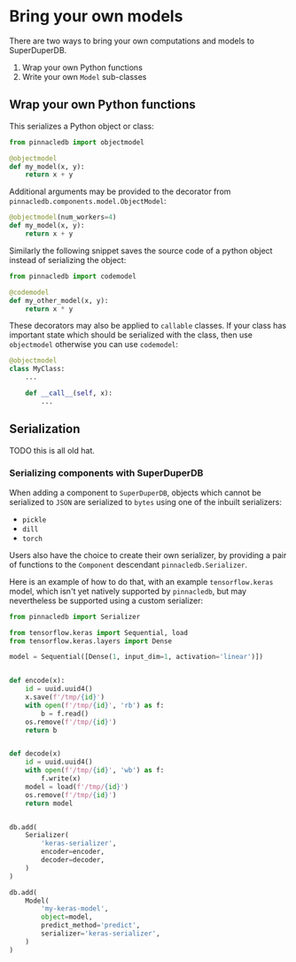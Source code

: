 # Bring your own models

There are two ways to bring your own computations
and models to SuperDuperDB.

1. Wrap your own Python functions
2. Write your own `Model` sub-classes

## Wrap your own Python functions

This serializes a Python object or class:

```python
from pinnacledb import objectmodel

@objectmodel
def my_model(x, y):
    return x + y
```

Additional arguments may be provided to the decorator from `pinnacledb.components.model.ObjectModel`:

```python
@objectmodel(num_workers=4)
def my_model(x, y):
    return x + y
```

Similarly the following snippet saves the source code of a python object instead of serializing the object:

```python
from pinnacledb import codemodel

@codemodel
def my_other_model(x, y):
    return x * y
```

These decorators may also be applied to `callable` classes.
If your class has important state which should be serialized with the class, 
then use `objectmodel` otherwise you can use `codemodel`:

```python
@objectmodel
class MyClass:
    ...

    def __call__(self, x):
        ...
```

## Serialization

TODO this is all old hat.

### Serializing components with SuperDuperDB

When adding a component to `SuperDuperDB`, 
objects which cannot be serialized to `JSON` 
are serialized to `bytes` using one of the inbuilt
serializers:

- `pickle`
- `dill`
- `torch`

Users also have the choice to create their own serializer, 
by providing a pair of functions to the `Component` descendant
`pinnacledb.Serializer`.

Here is an example of how to do that, with an example `tensorflow.keras` model, 
which isn't yet natively supported by `pinnacledb`, but 
may nevertheless be supported using a custom serializer:

```python
from pinnacledb import Serializer

from tensorflow.keras import Sequential, load
from tensorflow.keras.layers import Dense

model = Sequential([Dense(1, input_dim=1, activation='linear')])


def encode(x):
    id = uuid.uuid4()
    x.save(f'/tmp/{id}')
    with open(f'/tmp/{id}', 'rb') as f:
        b = f.read()
    os.remove(f'/tmp/{id}')
    return b


def decode(x)
    id = uuid.uuid4()
    with open(f'/tmp/{id}', 'wb') as f:
        f.write(x)
    model = load(f'/tmp/{id}')
    os.remove(f'/tmp/{id}')
    return model


db.add(
    Serializer(
        'keras-serializer',
        encoder=encoder,
        decoder=decoder,
    )
)

db.add(
    Model(
        'my-keras-model',
        object=model,
        predict_method='predict',
        serializer='keras-serializer',
    )
)
```